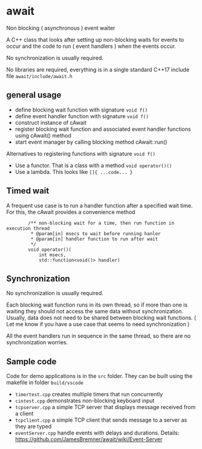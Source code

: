 # await
 
Non blocking ( asynchronous ) event waiter

A C++ class that looks after setting up non-blocking waits for events to occur and the code to run ( event handlers ) when the events occur.

No synchronization is usually required.

No libraries are required, everything is in a single standard C++17 include file `await/include/await.h`

## general usage

 - define blocking wait function with signature `void f()`
 - define event handler function with signature `void f()`
 - construct instance of cAwait
 - register blocking wait function and associated event handler functions using cAwait() method
 - start event manager by calling blocking method cAwait::run()

Alternatives to registering functions with signature `void f()`

 - Use a functor.  That is a class with a method `void operator()()`
 - Use a lambda.  This looks like `[]{ ...code... }`

## Timed wait
A frequent use case is to run a handler function after a specified wait time.  For this, the cAwait provides a convenience method

            /** non-blocking wait for a time, then run function in execution thread
             * @param[in] msecs to wait before running hanler
             * @param[in] handler function to run after wait
             */
            void operator()(
                int msecs,
                std::function<void()> handler)

## Synchronization

No synchronization is usually required. 

Each blocking wait function runs in its own thread, so if more than one is waiting they should not access the same data without synchronization.  Usually, data does not need to be shared between blocking wait functions.  ( Let me know if you have a use case that seems to need synchronization )

All the event handlers run in sequence in the same thread, so there are no synchronization worries.

## Sample code

Code for demo applications is in the `src` folder.  They can be built using the makefile in folder `build/vscode`

 - `timertest.cpp` creates multiple timers that run concurrently
 - `cintest.cpp` demonstrates non-blocking keyboard input
 - `tcpserver.cpp` a simple TCP server that displays message received from a client
 - `tcpclient.cpp` a simple TCP client that sends message to a server as they are typed
 - `eventServer.cpp` handle events with delays and durations. Details: https://github.com/JamesBremner/await/wiki/Event-Server
